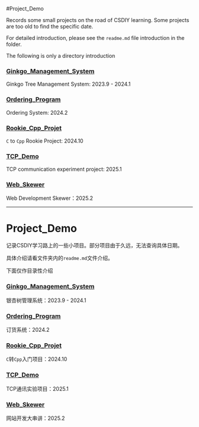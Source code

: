 #Project_Demo

Records some small projects on the road of CSDIY learning. Some projects are too old to find the specific date.

For detailed introduction, please see the `readme.md` file introduction in the folder.

The following is only a directory introduction

### [Ginkgo_Management_System](https://github.com/Rain0832/CSDIY_Demo/tree/main/Ginkgo_Management_System)

Ginkgo Tree Management System: 2023.9 - 2024.1

### [Ordering_Program](https://github.com/Rain0832/CSDIY_Demo/tree/main/Ordering_Program)

Ordering System: 2024.2

### [Rookie_Cpp_Projet](https://github.com/Rain0832/CSDIY_Demo/tree/main/Rookie_Cpp_Projet)

`C` to `Cpp` Rookie Project: 2024.10

### [TCP_Demo](https://github.com/Rain0832/CSDIY_Demo/tree/main/TCP_Demo)

TCP communication experiment project: 2025.1

### [Web_Skewer](https://github.com/Rain0832/CSDIY_Demo/tree/main/Web_Skewer)

Web Development Skewer：2025.2

---

# Project_Demo

记录CSDIY学习路上的一些小项目。部分项目由于久远，无法查询具体日期。

具体介绍请看文件夹内的`readme.md`文件介绍。

下面仅作目录性介绍

### [Ginkgo_Management_System](https://github.com/Rain0832/CSDIY_Demo/tree/main/Ginkgo_Management_System)

银杏树管理系统：2023.9 - 2024.1

### [Ordering_Program](https://github.com/Rain0832/CSDIY_Demo/tree/main/Ordering_Program)

订货系统：2024.2

### [Rookie_Cpp_Projet](https://github.com/Rain0832/CSDIY_Demo/tree/main/Rookie_Cpp_Projet)

`C`转`Cpp`入门项目：2024.10

### [TCP_Demo](https://github.com/Rain0832/CSDIY_Demo/tree/main/TCP_Demo)

TCP通讯实验项目：2025.1

### [Web_Skewer](https://github.com/Rain0832/CSDIY_Demo/tree/main/Web_Skewer)

网站开发大串讲：2025.2
